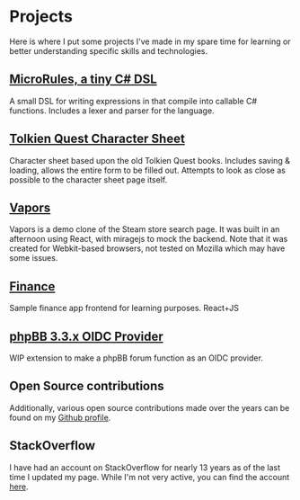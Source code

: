 # Projects

Here is where I put some projects I've made in my spare time for learning or
better understanding specific skills and technologies.

## [MicroRules, a tiny C# DSL](https://github.com/HK47196/MicroRules)
A small DSL for writing expressions in that compile into callable C# functions.
Includes a lexer and parser for the language.

## [Tolkien Quest Character Sheet](https://hk47196.github.io/tolkien-quest/)
Character sheet based upon the old Tolkien Quest books. Includes saving &
loading, allows the entire form to be filled out. Attempts to look as close as
possible to the character sheet page itself.

## [Vapors](https://hk47196.github.io/vapors/)
Vapors is a demo clone of the Steam store search page. It was built in an afternoon using React, with miragejs to mock the backend.
Note that it was created for Webkit-based browsers, not tested on Mozilla which may have some issues.

## [Finance](https://hk47196.github.io/finance/)
Sample finance app frontend for learning purposes. React+JS

## [phpBB 3.3.x OIDC Provider](https://github.com/HK47196/phpbb-oidc-provider)
WIP extension to make a phpBB forum function as an OIDC provider.


## Open Source contributions
Additionally, various open source contributions made over the years can be found
on my [Github profile](https://github.com/HK47196).

## StackOverflow
I have had an account on StackOverflow for nearly 13 years as of the last time I
updated my page. While I'm not very active, you can find the account
[here](https://stackoverflow.com/users/754018/roxerio).
